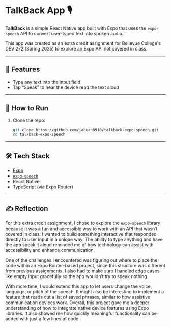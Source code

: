 # TalkBack App 🎙️

**TalkBack** is a simple React Native app built with Expo that uses the `expo-speech` API to convert user-typed text into spoken audio.

This app was created as an extra credit assignment for Bellevue College's DEV 272 (Spring 2025) to explore an Expo API not covered in class.

---

## 🚀 Features

- Type any text into the input field
- Tap “Speak” to hear the device read the text aloud

---

## 📱 How to Run

1. Clone the repo:
   ```bash
   git clone https://github.com/jabuan0910/talkback-expo-speech.git
   cd talkback-expo-speech
---

## 🛠 Tech Stack

- [Expo](https://expo.dev/)
- [`expo-speech`](https://docs.expo.dev/versions/latest/sdk/speech/)
- React Native
- TypeScript (via Expo Router)

---

## ✍️ Reflection

For this extra credit assignment, I chose to explore the `expo-speech` library because it was a fun and accessible way to work with an API that wasn’t covered in class. I wanted to build something interactive that responded directly to user input in a unique way. The ability to type anything and have the app speak it aloud reminded me of how technology can assist with accessibility and enhance communication.

One of the challenges I encountered was figuring out where to place the code within an Expo Router–based project, since this structure was different from previous assignments. I also had to make sure I handled edge cases like empty input gracefully so the app wouldn’t try to speak nothing.

With more time, I would extend this app to let users change the voice, language, or pitch of the speech. It might also be interesting to implement a feature that reads out a list of saved phrases, similar to how assistive communication devices work. Overall, this project gave me a deeper understanding of how to integrate native device features using Expo libraries. It also showed me how quickly meaningful functionality can be added with just a few lines of code.

